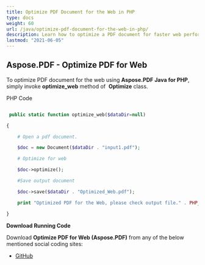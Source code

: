 ```yaml
---
title: Optimize PDF Document for the Web in PHP
type: docs
weight: 60
url: /java/optimize-pdf-document-for-the-web-in-php/
description: Learn how to optimize a PDF document for faster web performance and reduced file size in PHP with Aspose.PDF.
lastmod: "2021-06-05"
---
```


## Aspose.PDF - Optimize PDF for Web

To optimize PDF document for the web using **Aspose.PDF Java for PHP**, simply invoke **optimize_web** method of  **Optimize** class.

PHP Code

```php

 public static function optimize_web($dataDir=null)

{

    # Open a pdf document.

    $doc = new Document($dataDir . "input1.pdf");

    # Optimize for web

    $doc->optimize();

    #Save output document

    $doc->save($dataDir . "Optimized_Web.pdf");

    print "Optimized PDF for the Web, please check output file." . PHP_EOL;

}   
```

**Download Running Code**

Download **Optimize PDF for Web (Aspose.PDF)** from any of the below mentioned social coding sites:

- [GitHub](https://github.com/aspose-pdf/Aspose.PDF-for-Java/blob/master/Plugins/Aspose_Pdf_Java_for_PHP/src/Aspose/Pdf/WorkingWithDocumentObject/Optimize.php)
